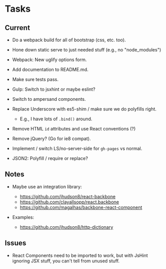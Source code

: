 Tasks
=====

## Current

* Do a webpack build for all of bootstrap (css, etc. too).
* Hone down static serve to just needed stuff (e.g., no "node_modules")
* Webpack: New uglify options form.

* Add documentation to README.md.
* Make sure tests pass.
* Gulp: Switch to jsxhint or maybe eslint?

* Switch to ampersand components.
* Replace Underscore with es5-shim / make sure we do polyfills right.
    * E.g., I have lots of `.bind()` around.
* Remove HTML `id` attributes and use React conventions (?)
* Remove jQuery? (Go for ie8 compat).

* Implement / switch LS/no-server-side for `gh-pages` vs normal.
* JSON2: Polyfill / require or replace?

## Notes

* Maybe use an integration library:
    * https://github.com/jhudson8/react-backbone
    * https://github.com/clayallsopp/react.backbone
    * https://github.com/magalhas/backbone-react-component

* Examples:
    * https://github.com/jhudson8/http-dictionary

## Issues

* React Components need to be imported to work, but with JsHint ignoring
  JSX stuff, you can't tell from unused stuff.
